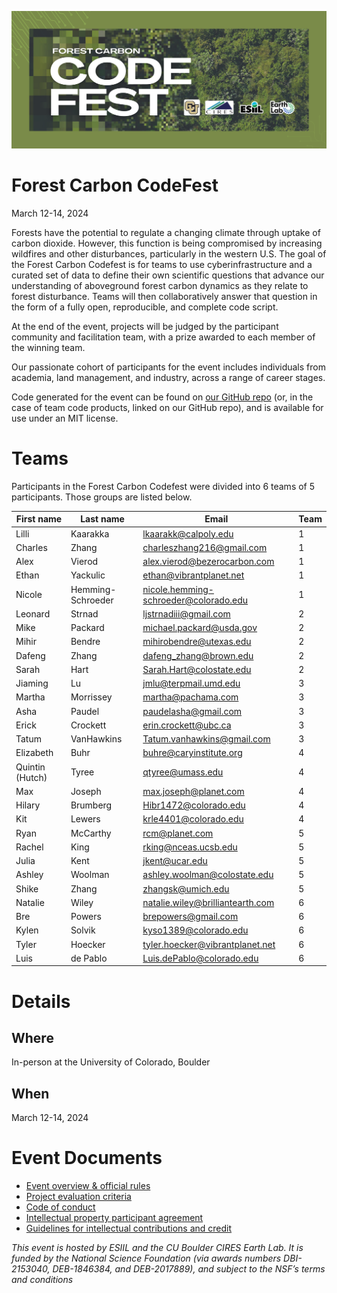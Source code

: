 ![Forest pixel banner](./assets/codefest_hero.png)

# Forest Carbon CodeFest

March 12-14, 2024

Forests have the potential to regulate a changing climate through uptake of carbon dioxide. However, this function is being compromised by increasing wildfires and other disturbances, particularly in the western U.S. The goal of the Forest Carbon Codefest is for teams to use cyberinfrastructure and a curated set of data to define their own scientific questions that advance our understanding of aboveground forest carbon dynamics as they relate to forest disturbance. Teams will then collaboratively answer that question in the form of a fully open, reproducible, and complete code script.

At the end of the event, projects will be judged by the participant community and facilitation team, with a prize awarded to each member of the winning team.

Our passionate cohort of participants for the event includes individuals from academia, land management, and industry, across a range of career stages.

Code generated for the event can be found on [our GitHub repo](https://github.com/CU-ESIIL/forest-carbon-codefest) (or, in the case of team code products, linked on our GitHub repo), and is available for use under an MIT license.

# Teams

Participants in the Forest Carbon Codefest were divided into 6 teams of 5 participants. Those groups are listed below.

| First name            | Last name             | Email                                      | Team |
|-----------------------|-----------------------|--------------------------------------------|------|
| Lilli                 | Kaarakka              | lkaarakk@calpoly.edu                       | 1    |
| Charles               | Zhang                 | charleszhang216@gmail.com                  | 1    |
| Alex                  | Vierod                | alex.vierod@bezerocarbon.com               | 1    |
| Ethan                 | Yackulic              | ethan@vibrantplanet.net                    | 1    |
| Nicole                | Hemming-Schroeder     | nicole.hemming-schroeder@colorado.edu      | 1    |
| Leonard               | Strnad                | ljstrnadiii@gmail.com                      | 2    |
| Mike                  | Packard               | michael.packard@usda.gov                   | 2    |
| Mihir                 | Bendre                | mihirobendre@utexas.edu                    | 2    |
| Dafeng                | Zhang                 | dafeng_zhang@brown.edu                     | 2    |
| Sarah                 | Hart                  | Sarah.Hart@colostate.edu                   | 2    |
| Jiaming               | Lu                    | jmlu@terpmail.umd.edu                      | 3    |
| Martha                | Morrissey             | martha@pachama.com                         | 3    |
| Asha                  | Paudel                | paudelasha@gmail.com                       | 3    |
| Erick                 | Crockett              | erin.crockett@ubc.ca                       | 3    |
| Tatum                 | VanHawkins            | Tatum.vanhawkins@gmail.com                 | 3    |
| Elizabeth             | Buhr                  | buhre@caryinstitute.org                    | 4    |
| Quintin (Hutch)       | Tyree                 | qtyree@umass.edu                           | 4    |
| Max                   | Joseph                | max.joseph@planet.com                      | 4    |
| Hilary                | Brumberg              | Hibr1472@colorado.edu                      | 4    |
| Kit                   | Lewers                | krle4401@colorado.edu                      | 4    |
| Ryan                  | McCarthy              | rcm@planet.com                             | 5    |
| Rachel                | King                  | rking@nceas.ucsb.edu                       | 5    |
| Julia                 | Kent                  | jkent@ucar.edu                             | 5    |
| Ashley                | Woolman               | ashley.woolman@colostate.edu               | 5    |
| Shike                 | Zhang                 | zhangsk@umich.edu                          | 5    |
| Natalie               | Wiley                 | natalie.wiley@brilliantearth.com           | 6    |
| Bre                   | Powers                | brepowers@gmail.com                        | 6    |
| Kylen                 | Solvik                | kyso1389@colorado.edu                      | 6    |
| Tyler                 | Hoecker               | tyler.hoecker@vibrantplanet.net            | 6    |
| Luis                  | de Pablo              | Luis.dePablo@colorado.edu                  | 6    |



# Details

## Where  
In-person at the University of Colorado, Boulder  

## When  
March 12-14, 2024

# Event Documents

- [Event overview & official rules](https://docs.google.com/document/d/1el21bK1y2s7QlPMZGwckOaqwhWzW6Tt6CILTUBfjlCc/edit?usp=drive_link)
- [Project evaluation criteria](https://docs.google.com/document/d/1nMNbWuwLj-zqCxvk9fpxxHOeb1OQ48ah8thdLAHxakU/edit)
- [Code of conduct](https://docs.google.com/document/d/1BpqHKCaa_NZYQXPk2BHyPG3p9tjvWMJNsixn93mtAMU/edit?usp=drive_link)
- [Intellectual property participant agreement](https://docs.google.com/document/d/1jKXWrVzuhKWbRPtcRelxcSD9svh9rvTQUmadDV1Dy1I/edit?usp=drive_link)
- [Guidelines for intellectual contributions and credit](https://drive.google.com/file/d/1WcjV412EzCxohNtjFtca-o2Gpf36ISAX/view?usp=sharing)


*This event is hosted by ESIIL and the CU Boulder CIRES Earth Lab. It is funded by the National Science Foundation (via awards numbers DBI-2153040, DEB-1846384, and DEB-2017889), and subject to the NSF’s terms and conditions*

